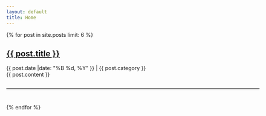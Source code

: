 ```yaml
---
layout: default
title: Home
---
```

<div id="article">
{% for post in site.posts limit: 6 %}
<h2 class="title"><a href="{{ post.url }}#disqus_thread">{{ post.title }}</a></h2>
<div id="post-date">{{ post.date |date: "%B %d, %Y" }} | {{  post.category  }}</div>
{{ post.content }}
<hr style="
			border-width: 0px; 
			border-top: 1px solid #BDBDBD; 
			margin-top: 28px;
			margin-bottom: 40px; 
			width: 670px;
			margin-right: 20px;
			text-align: left; ">
{% endfor %}
</div>


